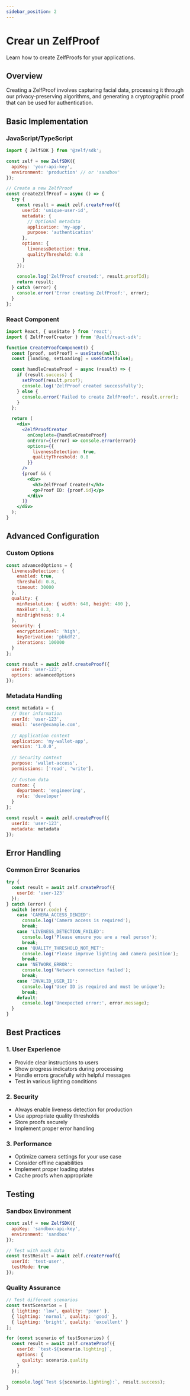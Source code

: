 ```yaml
---
sidebar_position: 2
---
```


# Crear un ZelfProof

Learn how to create ZelfProofs for your applications.

## Overview

Creating a ZelfProof involves capturing facial data, processing it through our privacy-preserving algorithms, and generating a cryptographic proof that can be used for authentication.

## Basic Implementation

### JavaScript/TypeScript

```javascript
import { ZelfSDK } from '@zelf/sdk';

const zelf = new ZelfSDK({
  apiKey: 'your-api-key',
  environment: 'production' // or 'sandbox'
});

// Create a new ZelfProof
const createZelfProof = async () => {
  try {
    const result = await zelf.createProof({
      userId: 'unique-user-id',
      metadata: {
        // Optional metadata
        application: 'my-app',
        purpose: 'authentication'
      },
      options: {
        livenessDetection: true,
        qualityThreshold: 0.8
      }
    });
    
    console.log('ZelfProof created:', result.proofId);
    return result;
  } catch (error) {
    console.error('Error creating ZelfProof:', error);
  }
};
```

### React Component

```jsx
import React, { useState } from 'react';
import { ZelfProofCreator } from '@zelf/react-sdk';

function CreateProofComponent() {
  const [proof, setProof] = useState(null);
  const [loading, setLoading] = useState(false);

  const handleCreateProof = async (result) => {
    if (result.success) {
      setProof(result.proof);
      console.log('ZelfProof created successfully');
    } else {
      console.error('Failed to create ZelfProof:', result.error);
    }
  };

  return (
    <div>
      <ZelfProofCreator
        onComplete={handleCreateProof}
        onError={(error) => console.error(error)}
        options={{
          livenessDetection: true,
          qualityThreshold: 0.8
        }}
      />
      {proof && (
        <div>
          <h3>ZelfProof Created!</h3>
          <p>Proof ID: {proof.id}</p>
        </div>
      )}
    </div>
  );
}
```

## Advanced Configuration

### Custom Options

```javascript
const advancedOptions = {
  livenessDetection: {
    enabled: true,
    threshold: 0.8,
    timeout: 30000
  },
  quality: {
    minResolution: { width: 640, height: 480 },
    maxBlur: 0.3,
    minBrightness: 0.4
  },
  security: {
    encryptionLevel: 'high',
    keyDerivation: 'pbkdf2',
    iterations: 100000
  }
};

const result = await zelf.createProof({
  userId: 'user-123',
  options: advancedOptions
});
```

### Metadata Handling

```javascript
const metadata = {
  // User information
  userId: 'user-123',
  email: 'user@example.com',
  
  // Application context
  application: 'my-wallet-app',
  version: '1.0.0',
  
  // Security context
  purpose: 'wallet-access',
  permissions: ['read', 'write'],
  
  // Custom data
  custom: {
    department: 'engineering',
    role: 'developer'
  }
};

const result = await zelf.createProof({
  userId: 'user-123',
  metadata: metadata
});
```

## Error Handling

### Common Error Scenarios

```javascript
try {
  const result = await zelf.createProof({
    userId: 'user-123'
  });
} catch (error) {
  switch (error.code) {
    case 'CAMERA_ACCESS_DENIED':
      console.log('Camera access is required');
      break;
    case 'LIVENESS_DETECTION_FAILED':
      console.log('Please ensure you are a real person');
      break;
    case 'QUALITY_THRESHOLD_NOT_MET':
      console.log('Please improve lighting and camera position');
      break;
    case 'NETWORK_ERROR':
      console.log('Network connection failed');
      break;
    case 'INVALID_USER_ID':
      console.log('User ID is required and must be unique');
      break;
    default:
      console.log('Unexpected error:', error.message);
  }
}
```

## Best Practices

### 1. User Experience
- Provide clear instructions to users
- Show progress indicators during processing
- Handle errors gracefully with helpful messages
- Test in various lighting conditions

### 2. Security
- Always enable liveness detection for production
- Use appropriate quality thresholds
- Store proofs securely
- Implement proper error handling

### 3. Performance
- Optimize camera settings for your use case
- Consider offline capabilities
- Implement proper loading states
- Cache proofs when appropriate

## Testing

### Sandbox Environment

```javascript
const zelf = new ZelfSDK({
  apiKey: 'sandbox-api-key',
  environment: 'sandbox'
});

// Test with mock data
const testResult = await zelf.createProof({
  userId: 'test-user',
  testMode: true
});
```

### Quality Assurance

```javascript
// Test different scenarios
const testScenarios = [
  { lighting: 'low', quality: 'poor' },
  { lighting: 'normal', quality: 'good' },
  { lighting: 'bright', quality: 'excellent' }
];

for (const scenario of testScenarios) {
  const result = await zelf.createProof({
    userId: `test-${scenario.lighting}`,
    options: {
      quality: scenario.quality
    }
  });
  
  console.log(`Test ${scenario.lighting}:`, result.success);
}
```
